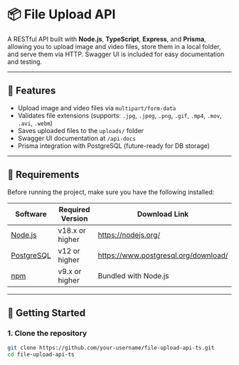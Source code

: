 # 📦 File Upload API

A RESTful API built with **Node.js**, **TypeScript**, **Express**, and **Prisma**, allowing you to upload image and video files, store them in a local folder, and serve them via HTTP. Swagger UI is included for easy documentation and testing.

---

## 🚀 Features

- Upload image and video files via `multipart/form-data`
- Validates file extensions (supports: `.jpg`, `.jpeg`, `.png`, `.gif`, `.mp4`, `.mov`, `.avi`, `.webm`)
- Saves uploaded files to the `uploads/` folder
- Swagger UI documentation at `/api-docs`
- Prisma integration with PostgreSQL (future-ready for DB storage)

---

## 🧰 Requirements

Before running the project, make sure you have the following installed:

| Software     | Required Version | Download Link                       |
|--------------|------------------|-------------------------------------|
| [Node.js](https://nodejs.org/)  | v18.x or higher     | https://nodejs.org/                  |
| [PostgreSQL](https://www.postgresql.org/) | v12 or higher     | https://www.postgresql.org/download/ |
| [npm](https://www.npmjs.com/)   | v9.x or higher      | Bundled with Node.js                |

---

## 🧪 Getting Started

### 1. Clone the repository

```bash
git clone https://github.com/your-username/file-upload-api-ts.git
cd file-upload-api-ts
